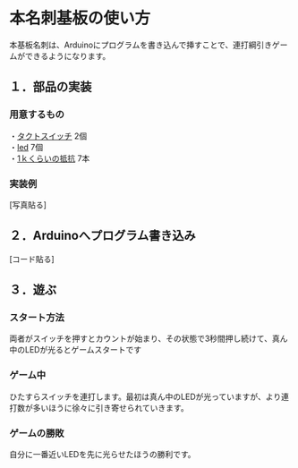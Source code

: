 # 本名刺基板の使い方

本基板名刺は、Arduinoにプログラムを書き込んで挿すことで、連打綱引きゲームができるようになります。

## １．部品の実装
### 用意するもの
・[タクトスイッチ](https://akizukidenshi.com/catalog/g/gP-03647/)  2個 <br>
・[led](https://akizukidenshi.com/catalog/g/gI-11577/)  7個<br>
・[1ｋくらいの抵抗](https://akizukidenshi.com/catalog/g/gR-25102/)  7本<br>
### 実装例

[写真貼る]

## ２．Arduinoへプログラム書き込み

[コード貼る]

## ３．遊ぶ

### スタート方法

両者がスイッチを押すとカウントが始まり、その状態で3秒間押し続けて、真ん中のLEDが光るとゲームスタートです

### ゲーム中

ひたすらスイッチを連打します。最初は真ん中のLEDが光っていますが、より連打数が多いほうに徐々に引き寄せられていきます。

### ゲームの勝敗

自分に一番近いLEDを先に光らせたほうの勝利です。
